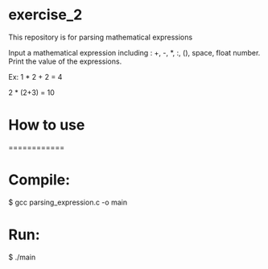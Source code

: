 # exercise_2
This repository is for parsing mathematical expressions

Input a mathematical expression including : +, -, *, :, (), space, float number.
Print the value of the expressions.

Ex:
1 * 2 + 2 = 4

2 * (2+3) = 10


# How to use
============

# Compile:

$ gcc parsing_expression.c -o main

# Run:

$ ./main
